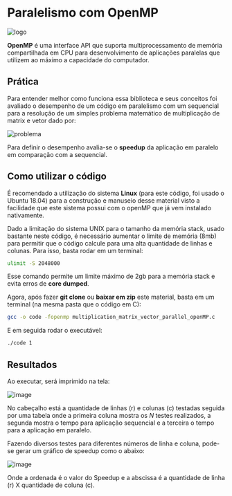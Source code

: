 # **Paralelismo com OpenMP**
![logo](https://user-images.githubusercontent.com/32513366/70485302-4f57e680-1acd-11ea-8cd2-00d77d829923.png)

**OpenMP** é uma interface API que suporta multiprocessamento de memória compartilhada em CPU para desenvolvimento de aplicações paralelas que utilizem ao máximo a capacidade do computador.

## **Prática**
Para entender melhor como funciona essa biblioteca e seus conceitos foi avaliado o desempenho de um código em paralelismo com um sequencial para a resolução de um simples problema matemático de multiplicação de matrix e vetor dado por:

![problema](https://user-images.githubusercontent.com/32513366/70485525-f89edc80-1acd-11ea-91de-c2b65ba628f9.png)

Para definir o desempenho avalia-se o **speedup** da aplicação em paralelo em comparação com a sequencial.

## **Como utilizar o código**
É recomendado a utilização do sistema **Linux** (para este código, foi usado o Ubuntu 18.04) para a construção e manuseio desse material visto a facilidade que este sistema possui com o openMP que já vem instalado nativamente. 

Dado a limitação do sistema UNIX para o tamanho da memória stack, usado bastante neste código, é necessário aumentar o limite de memória (8mb) para permitir que o código calcule para uma alta quantidade de linhas e colunas. Para isso, basta rodar em um terminal:
```sh
ulimit -S 2048000
```
Esse comando permite um limite máximo de 2gb para a memória stack e evita erros de **core dumped**.

Agora, após fazer **git clone** ou **baixar em zip** este material, basta em um terminal (na mesma pasta que o código em C):
```sh
gcc -o code -fopenmp multiplication_matrix_vector_parallel_openMP.c
```
E em seguida rodar o executável:
```sh
./code 1
```

## **Resultados**
Ao executar, será imprimido na tela:

![image](https://user-images.githubusercontent.com/32513366/70486427-8d0a3e80-1ad0-11ea-86c7-37bb9e504bdd.png)

No cabeçalho está a quantidade de linhas (r) e colunas (c) testadas seguida por uma tabela onde a primeira coluna mostra os *N* testes realizados, a segunda mostra o tempo para aplicação sequencial e a terceira o tempo para a aplicação em paralelo.

Fazendo diversos testes para diferentes números de linha e coluna, pode-se gerar um gráfico de speedup como o abaixo:

![image](https://user-images.githubusercontent.com/32513366/70486222-c2625c80-1acf-11ea-94c7-0e40a8459e77.png)

Onde a ordenada é o valor do Speedup e a abscissa é a quantidade de linha (r) X quantidade de coluna (c).
